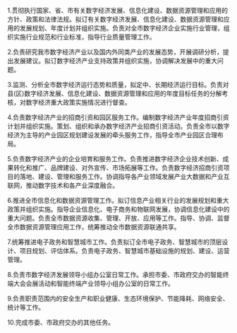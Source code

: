 1.贯彻执行国家、省、市有关数字经济发展、信息化建设、数据资源管理和应用的方针、政策和法律法规。拟订有关数字经济发展、信息化建设、数据资源管理和应用的发展规划、年度计划并组织实施。负责对全市数字经济企业实施行业管理，组织实施行业规范和行业标准，指导行业质量管理工作。

2.负责研究我市数字经济产业以及国内外同类产业的发展态势，开展调研分析，提出发展建议。拟订数字经济产业支持政策并组织实施，协调解决发展中的重大问题。

3.监测、分析全市数字经济运行态势和质量，拟定中、长期经济运行目标。负责对县(区)数字经济发展、信息化建设、数据资源管理和应用的年度目标任务的分解考核，对数字经济重大政策实施情况进行督查。

4.负责数字经济产业的招商引资和园区服务工作。编制数字经济产业年度招商引资计划并组织实施。策划、组织和承办数字经济产业招商引资活动。负责全市以数字经济为主导的产业园区规划建设发展的牵头服务工作，指导全市产业园区合理布局。

5.负责数字经济产业的企业培育和服务工作。负责推进数字经济企业技术创新、成果转化和推广、品牌建设、对外宣传、市场拓展等工作。负责数字经济招商引资项目的落地、建设、管理和服务工作。协调指导各产业领域发展产业大数据和产业互联网，推动数字技术和各产业深度融合。

6.推进全市信息化和数据资源管理工作。拟订信息产业相关行业的发展规划和重大政策并组织实施。指导企业信息化、电子商务和物联网发展，协调信息化建设中的重大问题。负责全市数据资源收集、管理、开放、应用等工作。指导、协调、监督全市数据资源管理应用工作，统筹推动全市数据资源联通共享。

7.统筹推进电子政务和智慧城市工作。负责拟订全市电子政务、智慧城市的顶层设计、项目规划、评估体系。负责电子政务、智慧城市基础设施的规划、建设、运营管理。

8.负责市数字经济发展领导小组办公室日常工作。承担市委、市政府交办的智能终端大会会展活动和智能终端产业领导小组办公室的日常工作。

9.负责职责范围内的安全生产和职业健康、生态环境保护、节能降耗、网络安全、统计等工作。

10.完成市委、市政府交办的其他任务。
